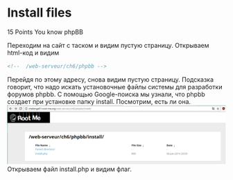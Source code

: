 # Install files

15 Points
You know phpBB

Переходим на сайт с таском и видим пустую страницу. Открываем html-код и видим 
```html
<!--  /web-serveur/ch6/phpbb -->
```
Перейдя по этому адресу, снова видим пустую страницу. Подсказка говорит, что надо искать установочные файлы системы для разработки форумов phpbb. С помощью Google-поиска мы узнали, что phpbb создает при установке папку install. Посмотрим, есть ли она.
![](image1.png)
Открываем файл install.php и видим флаг.